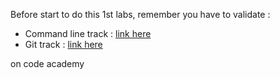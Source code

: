 Before start to do this 1st labs, remember you have to validate : 

- Command line track : [link here](https://www.codecademy.com/learn/learn-the-command-line)
- Git track  : [link here](https://www.codecademy.com/learn/learn-git)


on code academy

